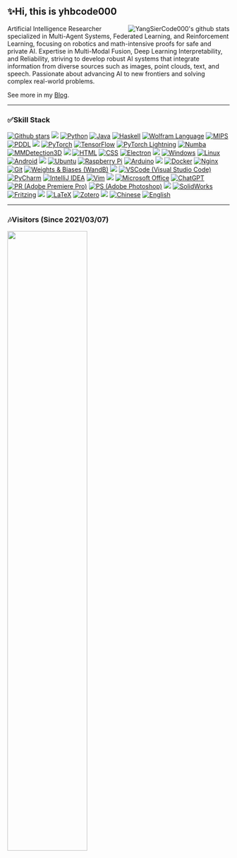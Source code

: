 ## ✨Hi, this is yhbcode000 

<img align="right" src="https://github-readme-stats.vercel.app/api/top-langs/?username=yangsiercode000&layout=compact&theme=dark&hide=html" alt="YangSierCode000's github stats"/>

Artificial Intelligence Researcher specialized in Multi-Agent Systems, Federated Learning, and Reinforcement Learning, focusing on robotics and math-intensive proofs for safe and private AI. Expertise in Multi-Modal Fusion, Deep Learning Interpretability, and Reliability, striving to develop robust AI systems that integrate information from diverse sources such as images, point clouds, text, and speech. Passionate about advancing AI to new frontiers and solving complex real-world problems.

See more in my [Blog](https://discover304.top).

---

### ✅Skill Stack

[![Github stars](https://img.shields.io/github/stars/yangsiercode000.svg?style=flat-square&label=⭐Star)](https://github.com/YangSierCode000?tab=repositories)
![](https://img.shields.io/badge/-&-39C5BB?style=flat-square)
[![Python](https://img.shields.io/badge/-Python-3776AB?style=flat-square&logo=python&logoColor=ffffff)](https://www.python.org/)
[![Java](https://img.shields.io/badge/-Java-007396?style=flat-square&logo=openjdk&logoColor=ffffff)](https://www.java.com/)
[![Haskell](https://img.shields.io/badge/-Haskell-5D4F85?style=flat-square&logo=haskell&logoColor=white)](https://www.haskell.org/)
[![Wolfram Language](https://img.shields.io/badge/-Wolfram%20Language-DD1100?style=flat-square&logo=wolfram&logoColor=white)](https://www.wolfram.com/language/)
[![MIPS](https://img.shields.io/badge/-MIPS-FFA500?style=flat-square&logo=mips&logoColor=white)](https://www.mips.com/)
[![PDDL](https://img.shields.io/badge/-PDDL-007396?style=flat-square&logo=pddl&logoColor=white)](https://en.wikipedia.org/wiki/Planning_Domain_Definition_Language)
![](https://img.shields.io/badge/-&-39C5BB?style=flat-square)
[![PyTorch](https://img.shields.io/badge/-PyTorch-e74a2b?style=flat-square&logo=PyTorch&logoColor=fff)](https://pytorch.org/)
[![TensorFlow](https://img.shields.io/badge/-TensorFlow-ff6f00?style=flat-square&logo=tensorflow&logoColor=white)](https://www.tensorflow.org/)
[![PyTorch Lightning](https://img.shields.io/badge/-PyTorch%20Lightning-792EE5?style=flat-square&logo=pytorchlightning&logoColor=white)](https://www.pytorchlightning.ai/)
[![Numba](https://img.shields.io/badge/-Numba-00A3E0?style=flat-square&logo=numba&logoColor=white)](https://numba.pydata.org/)
[![MMDetection3D](https://img.shields.io/badge/-MMDetection3D-0078D4?style=flat-square&logo=open3d&logoColor=white)](https://github.com/open-mmlab/mmdetection3d)
![](https://img.shields.io/badge/-&-39C5BB?style=flat-square)
[![HTML](https://img.shields.io/badge/-HTML5-e34f26?style=flat-square&logo=HTML5&logoColor=fff)](https://html.spec.whatwg.org)
[![CSS](https://img.shields.io/badge/-CSS3-1572B6?style=flat-square&logo=css3&logoColor=white)](https://www.w3.org/Style/CSS/)
[![Electron](https://img.shields.io/badge/-Electron-47848F?style=flat-square&logo=electron&logoColor=white)](https://www.electronjs.org/)
![](https://img.shields.io/badge/-&-39C5BB?style=flat-square)
[![Windows](https://img.shields.io/badge/-Windows-0078D6?style=flat-square&logo=windows&logoColor=white)](https://www.microsoft.com/windows)
[![Linux](https://img.shields.io/badge/-Linux-333333?style=flat-square&logo=linux&logoColor=white)](https://www.linuxfoundation.org/)
[![Android](https://img.shields.io/badge/-Android-3DDC84?style=flat-square&logo=android&logoColor=white)](https://www.android.com/)
![](https://img.shields.io/badge/-&-39C5BB?style=flat-square)
[![Ubuntu](https://img.shields.io/badge/-Ubuntu-E95420?style=flat-square&logo=ubuntu&logoColor=white)](https://ubuntu.com/)
[![Raspberry Pi](https://img.shields.io/badge/-Raspberry%20Pi-A22846?style=flat-square&logo=raspberrypi&logoColor=white)](https://www.raspberrypi.org/)
[![Arduino](https://img.shields.io/badge/-Arduino-00979D?style=flat-square&logo=arduino&logoColor=white)](https://www.arduino.cc/)
![](https://img.shields.io/badge/-&-39C5BB?style=flat-square)
[![Docker](https://img.shields.io/badge/-Docker-2496ED?style=flat-square&logo=docker&logoColor=ffffff)](#)
[![Nginx](https://img.shields.io/badge/-Nginx-009639?style=flat-square&logo=Nginx&logoColor=white)](http://nginx.org/)
[![Git](https://img.shields.io/badge/-Git-f05032?style=flat-square&logo=git&logoColor=white)](https://git-scm.com/)
[![Weights & Biases (WandB)](https://img.shields.io/badge/-WandB-FE7A16?style=flat-square&logo=wandb&logoColor=white)](https://wandb.ai/)
![](https://img.shields.io/badge/-&-39C5BB?style=flat-square)
[![VSCode (Visual Studio Code)](https://img.shields.io/badge/-VSCode-007ACC?style=flat-square&logo=visualstudiocode&logoColor=white)](https://code.visualstudio.com/)
[![PyCharm](https://img.shields.io/badge/-PyCharm-000000?style=flat-square&logo=pycharm&logoColor=white)](https://www.jetbrains.com/pycharm/)
[![IntelliJ IDEA](https://img.shields.io/badge/-IntelliJ%20IDEA-000000?style=flat-square&logo=intellijidea&logoColor=white)](https://www.jetbrains.com/idea/)
[![Vim](https://img.shields.io/badge/-Vim-019733?style=flat-square&logo=vim&logoColor=white)](https://www.vim.org/)
![](https://img.shields.io/badge/-&-39C5BB?style=flat-square)
[![Microsoft Office](https://img.shields.io/badge/-Microsoft%20Office-D83B01?style=flat-square&logo=microsoftoffice&logoColor=white)](https://www.office.com/)
[![ChatGPT](https://img.shields.io/badge/-ChatGPT-008080?style=flat-square&logo=openai&logoColor=white)](https://openai.com/chatgpt/)
[![PR (Adobe Premiere Pro)](https://img.shields.io/badge/-Premiere%20Pro-9999FF?style=flat-square&logo=adobepremierepro&logoColor=white)](https://www.adobe.com/products/premiere.html)
[![PS (Adobe Photoshop)](https://img.shields.io/badge/-Photoshop-31A8FF?style=flat-square&logo=adobephotoshop&logoColor=white)](https://www.adobe.com/products/photoshop.html)
![](https://img.shields.io/badge/-&-39C5BB?style=flat-square)
[![SolidWorks](https://img.shields.io/badge/-SolidWorks-FFD500?style=flat-square&logo=solidworks&logoColor=black)](https://www.solidworks.com/)
[![Fritzing](https://img.shields.io/badge/-Fritzing-9C27B0?style=flat-square&logo=fritzing&logoColor=white)](https://fritzing.org/)
![](https://img.shields.io/badge/-&-39C5BB?style=flat-square)
[![LaTeX](https://img.shields.io/badge/-LaTeX-008080?style=flat-square&logo=latex&logoColor=white)](https://www.latex-project.org/)
[![Zotero](https://img.shields.io/badge/-Zotero-CC2936?style=flat-square&logo=zotero&logoColor=white)](https://www.zotero.org/)
![](https://img.shields.io/badge/-&-39C5BB?style=flat-square)
[![Chinese](https://img.shields.io/badge/-Chinese-DE2910?style=flat-square&logo=china&logoColor=white)](#)
[![English](https://img.shields.io/badge/-English-1C4079?style=flat-square&logo=unitedkingdom&logoColor=white)](#)

---

### 🎶Visitors (Since 2021/03/07)

[<div align="left"><img src="https://count.getloli.com/get/@Discover304?theme=rule34" style="width: 60%;"></div>](https://count.getloli.com/get/@Discover304?theme=rule34)


